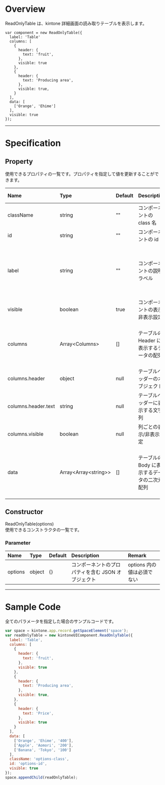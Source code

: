 # Overview

ReadOnlyTable は、kintone 詳細画面の読み取りテーブルを表示します。

```KUCComponentRenderer {"id":"_render"}
var component = new ReadOnlyTable({
  label: 'Table'
  columns: [
    {
      header: {
        text: 'fruit',
      },
      visible: true
    },
    {
      header: {
        text: 'Producing area',
      },
      visible: true,
    }
  ],
  data: [
    ['Orange', 'Ehime']
  ],
  visible: true
});
```
***
# Specification

## Property

使用できるプロパティの一覧です。プロパティを指定して値を更新することができます。

| Name| Type| Default | Description |　Remark |
| :--- | :--- | :--- | :--- | :--- |
|className|string|""|コンポーネントの class 名||
|id|string|""|コンポーネントの id 名||
|label|string|""|コンポーネントの説明ラベル|未指定、あるいは空文字の場合、label は表示されない|
|visible|boolean|true|コンポーネントの表示/非表示設定||
|columns|Array\<Columns\>|[]|テーブルの Header に表示するデータの配列|Columns が配列以外の場合、エラーを出力する|
|columns.header|object|null|テーブルヘッダーのオブジェクト||
|columns.header.text|string|null|テーブルヘッダーに表示する文字列||
|columns.visible|boolean|null|列ごとの表示/非表示設定||
|data|Array\<Array\<string\>\>|[]|テーブルの Body に表示するデータの二次元配列|data, data 内の値が配列以外の場合、エラーを出力する|

## Constructor

ReadOnlyTable(options)<br>
使用できるコンストラクタの一覧です。

### Parameter
| Name| Type| Default | Description |Remark|
| :--- | :--- | :--- | :--- | :--- |
|options|object|{}|コンポーネントのプロパティを含む JSON オブジェクト|options 内の値は必須でない|

***
# Sample Code

全てのパラメータを指定した場合のサンプルコードです。

```javascript
var space = kintone.app.record.getSpaceElement('space');
var readOnlyTable = new kintoneUIComponent.ReadOnlyTable({
  label: 'Table',
  columns: [
    {
      header: {
        text: 'fruit',
      },
      visible: true
    },
    {
      header: {
        text: 'Producing area',
      },
      visible: true,
    },
    {
      header: {
        text: 'Price',
      },
      visible: true
    }
  ],
  data: [
    ['Orange', 'Ehime', '400'],
    ['Apple', 'Aomori', '200'],
    ['Banana', 'Tokyo', '100']
  ],
  className: 'options-class',
  id: 'options-id',
  visible: true
});
space.appendChild(readOnlyTable);
```
